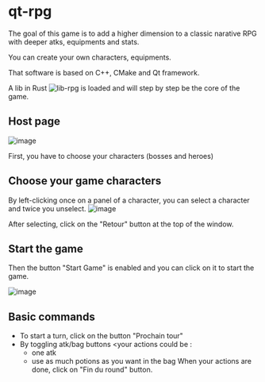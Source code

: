 # qt-rpg

The goal of this game is to add a higher dimension to a classic narative RPG with deeper atks, equipments and stats.

You can create your own characters, equipments.

That software is based on C++, CMake and Qt framework.

A lib in Rust ![lib-rpg](https://github.com/r0nd0ud0u/lib-rpg) is loaded and will step by step be the core of the game.


## Host page

![image](https://github.com/r0nd0ud0u/qt-rpg/assets/57643172/a046602a-88f3-4377-a10f-c3be570ae11f)

First, you have to choose your characters (bosses and heroes)

## Choose your game characters

By left-clicking once on a panel of a character, you can select a character and twice you unselect.
![image](https://github.com/r0nd0ud0u/qt-rpg/assets/57643172/9f03849d-b19d-4d0b-b5c3-ce49d5a0a708)

After selecting, click on the "Retour" button at the top of the window.

## Start the game

Then the button "Start Game" is enabled and you can click on it to start the game.

![image](https://github.com/r0nd0ud0u/qt-rpg/assets/57643172/56f0da82-0c15-4895-a596-addee30f1bd7)

## Basic commands
- To start a turn, click on the button "Prochain tour"
- By toggling atk/bag buttons <your actions could be :
  - one atk
  - use as much potions as you want in the bag
When your actions are done, click on "Fin du round" button.

